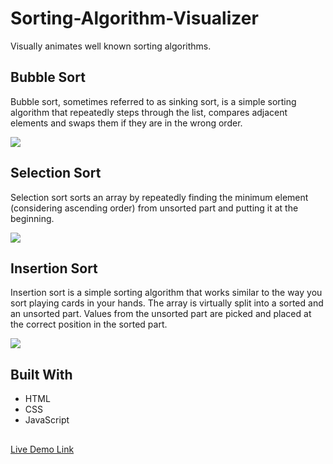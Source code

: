 # Sorting-Algorithm-Visualizer
Visually animates well known sorting algorithms.

## Bubble Sort
Bubble sort, sometimes referred to as sinking sort, is a simple sorting algorithm that repeatedly steps through the list, compares adjacent elements and swaps them if they are in the wrong order.

<img src="https://cartiervu.github.io/docs/assets/Bubble-Sort.gif">

## Selection Sort
Selection sort sorts an array by repeatedly finding the minimum element (considering ascending order) from unsorted part and putting it at the beginning.

<img src="https://cartiervu.github.io/docs/assets/Selection-Sort.gif">
 
## Insertion Sort
Insertion sort is a simple sorting algorithm that works similar to the way you sort playing cards in your hands. The array is virtually split into a sorted and an unsorted part. Values from the unsorted part are picked and placed at the correct position in the sorted part.

<img src="https://cartiervu.github.io/docs/assets/Insertion-Sort.gif">

## Built With
- HTML
- CSS
- JavaScript

##
[Live Demo Link](https://cartiervu.github.io/Sorting-Algorithm-Visualizer/)
